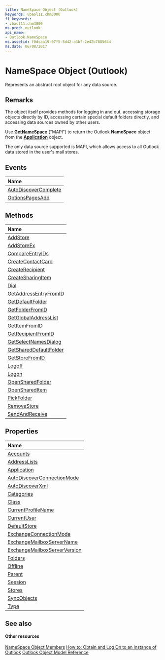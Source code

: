 ```yaml
---
title: NameSpace Object (Outlook)
keywords: vbaol11.chm3000
f1_keywords:
- vbaol11.chm3000
ms.prod: outlook
api_name:
- Outlook.NameSpace
ms.assetid: f0dcaa19-07f5-5d42-a3bf-2e42b7885644
ms.date: 06/08/2017
---
```



# NameSpace Object (Outlook)

Represents an abstract root object for any data source.


## Remarks

The object itself provides methods for logging in and out, accessing storage objects directly by ID, accessing certain special default folders directly, and accessing data sources owned by other users.

Use **[GetNameSpace](http://msdn.microsoft.com/library/6175d0d9-5a61-ce45-35c0-b70895d757b3%28Office.15%29.aspx)** ("MAPI") to return the Outlook **NameSpace** object from the **[Application](http://msdn.microsoft.com/library/797003e7-ecd1-eccb-eaaf-32d6ddde8348%28Office.15%29.aspx)** object.

The only data source supported is MAPI, which allows access to all Outlook data stored in the user's mail stores.


## Events



|**Name**|
|:-----|
|[AutoDiscoverComplete](http://msdn.microsoft.com/library/b7cac212-4d38-660e-0caf-48f97035f14a%28Office.15%29.aspx)|
|[OptionsPagesAdd](http://msdn.microsoft.com/library/3f4920bd-ab22-90a7-490a-67122dac6c51%28Office.15%29.aspx)|

## Methods



|**Name**|
|:-----|
|[AddStore](http://msdn.microsoft.com/library/c9390982-2408-fda5-a14d-de6f0daaadf1%28Office.15%29.aspx)|
|[AddStoreEx](http://msdn.microsoft.com/library/15b8948d-cbe4-a499-ec03-b1bbf56ead82%28Office.15%29.aspx)|
|[CompareEntryIDs](http://msdn.microsoft.com/library/4e935803-9c73-03d2-17c9-dcaf169fdbbe%28Office.15%29.aspx)|
|[CreateContactCard](http://msdn.microsoft.com/library/d050e0e3-3c0d-bd01-f008-2628056625d1%28Office.15%29.aspx)|
|[CreateRecipient](http://msdn.microsoft.com/library/7134c0d7-5f60-c63c-2dde-492d52b78fbe%28Office.15%29.aspx)|
|[CreateSharingItem](http://msdn.microsoft.com/library/4c93d347-cc39-eb5d-bf08-125b69f91eb6%28Office.15%29.aspx)|
|[Dial](http://msdn.microsoft.com/library/1fd29ed8-e983-c668-c48f-f642c56bfcd2%28Office.15%29.aspx)|
|[GetAddressEntryFromID](http://msdn.microsoft.com/library/04e9d2c5-231d-35c8-eafa-0e58fbd7a2a1%28Office.15%29.aspx)|
|[GetDefaultFolder](http://msdn.microsoft.com/library/761b8b53-dd4d-43e4-c8f0-69cefdf0c77a%28Office.15%29.aspx)|
|[GetFolderFromID](http://msdn.microsoft.com/library/0fb2d3b5-2967-1943-922a-7ec03e514e62%28Office.15%29.aspx)|
|[GetGlobalAddressList](http://msdn.microsoft.com/library/0c892483-96c5-461d-a862-fe84ddcce097%28Office.15%29.aspx)|
|[GetItemFromID](http://msdn.microsoft.com/library/f2abff80-4c04-998b-654b-28600424a16f%28Office.15%29.aspx)|
|[GetRecipientFromID](http://msdn.microsoft.com/library/8475e869-ce1f-cd10-0c02-79a6dd5f9a8e%28Office.15%29.aspx)|
|[GetSelectNamesDialog](http://msdn.microsoft.com/library/883d90e0-b3cc-e76e-cbe6-cb271e9ccb37%28Office.15%29.aspx)|
|[GetSharedDefaultFolder](http://msdn.microsoft.com/library/e2196423-e4f2-2797-c16c-dc54e2c0f7d2%28Office.15%29.aspx)|
|[GetStoreFromID](http://msdn.microsoft.com/library/ba5b3df8-22a5-39fa-68ab-9f1e4cfe7f47%28Office.15%29.aspx)|
|[Logoff](http://msdn.microsoft.com/library/f9b15e80-a942-3d76-63ef-00c0a140337d%28Office.15%29.aspx)|
|[Logon](http://msdn.microsoft.com/library/167c632b-0d52-a1e4-8dcd-57d301cde3c9%28Office.15%29.aspx)|
|[OpenSharedFolder](http://msdn.microsoft.com/library/907efeab-8a37-98a6-f241-0a051f03f472%28Office.15%29.aspx)|
|[OpenSharedItem](http://msdn.microsoft.com/library/ebfed85c-0af5-eb72-7a58-ae9e8b655347%28Office.15%29.aspx)|
|[PickFolder](http://msdn.microsoft.com/library/f5c1f35a-8e77-8e7f-fcbe-30c6bc90287a%28Office.15%29.aspx)|
|[RemoveStore](http://msdn.microsoft.com/library/4353387a-0e44-1d4a-b0e6-96e2c2594a6d%28Office.15%29.aspx)|
|[SendAndReceive](http://msdn.microsoft.com/library/196b15b0-6766-ca2a-8dbe-991fc93b8307%28Office.15%29.aspx)|

## Properties



|**Name**|
|:-----|
|[Accounts](http://msdn.microsoft.com/library/80e969ea-d2cc-966d-5fe4-68d59951b5c9%28Office.15%29.aspx)|
|[AddressLists](http://msdn.microsoft.com/library/68b236db-f964-6f7f-6246-e79c6ada19e9%28Office.15%29.aspx)|
|[Application](http://msdn.microsoft.com/library/c7730473-4109-4052-08eb-7cd7d3c1909f%28Office.15%29.aspx)|
|[AutoDiscoverConnectionMode](http://msdn.microsoft.com/library/a73a71ca-0f40-3c7e-bb89-9d6a45775c6f%28Office.15%29.aspx)|
|[AutoDiscoverXml](http://msdn.microsoft.com/library/34834000-1f53-2bfb-7546-886c6e2716fd%28Office.15%29.aspx)|
|[Categories](http://msdn.microsoft.com/library/3963afca-3a7e-38d7-1347-7e1467be3a10%28Office.15%29.aspx)|
|[Class](http://msdn.microsoft.com/library/de558f45-5c09-7285-39cd-8c8525eb28ec%28Office.15%29.aspx)|
|[CurrentProfileName](http://msdn.microsoft.com/library/731df710-cb42-eb68-8fbc-790b74468491%28Office.15%29.aspx)|
|[CurrentUser](http://msdn.microsoft.com/library/d6884fcf-c1de-23f4-8d91-02c8f9fd5253%28Office.15%29.aspx)|
|[DefaultStore](http://msdn.microsoft.com/library/4080e227-bd76-3168-7bc7-93fe04023a3b%28Office.15%29.aspx)|
|[ExchangeConnectionMode](http://msdn.microsoft.com/library/4b9f7917-5340-cf72-d690-ac5a7b8d4792%28Office.15%29.aspx)|
|[ExchangeMailboxServerName](http://msdn.microsoft.com/library/027d8d2d-612d-8eda-a6af-aa8dd371013e%28Office.15%29.aspx)|
|[ExchangeMailboxServerVersion](http://msdn.microsoft.com/library/01e83a30-f574-1ff6-34de-85c14ecc09c1%28Office.15%29.aspx)|
|[Folders](http://msdn.microsoft.com/library/a732d338-c825-4d38-0107-345069da708c%28Office.15%29.aspx)|
|[Offline](http://msdn.microsoft.com/library/c62112d5-e50f-bd6a-bb3b-7c1818752d8b%28Office.15%29.aspx)|
|[Parent](http://msdn.microsoft.com/library/d03ca579-3739-a8ef-fda7-650aa7d7d2d1%28Office.15%29.aspx)|
|[Session](http://msdn.microsoft.com/library/93dba2e5-d11e-7761-ac29-08f5b7a83b49%28Office.15%29.aspx)|
|[Stores](http://msdn.microsoft.com/library/4ffdc2b3-be7b-da21-ac85-bde5481ae2f2%28Office.15%29.aspx)|
|[SyncObjects](http://msdn.microsoft.com/library/0948f154-022f-b12e-87e3-1b3a4ce127c3%28Office.15%29.aspx)|
|[Type](http://msdn.microsoft.com/library/a6872028-0588-94b6-086a-03cf830cd339%28Office.15%29.aspx)|

## See also


#### Other resources


[NameSpace Object Members](http://msdn.microsoft.com/library/d7a978a3-a2c8-6195-c5f8-af8773500456%28Office.15%29.aspx)
[How to: Obtain and Log On to an Instance of Outlook](http://msdn.microsoft.com/library/ef369364-6500-2759-3ef4-ed4411112e96%28Office.15%29.aspx)
[Outlook Object Model Reference](http://msdn.microsoft.com/library/73221b13-d8d8-99b8-3394-b95dbbfd5ddc%28Office.15%29.aspx)

